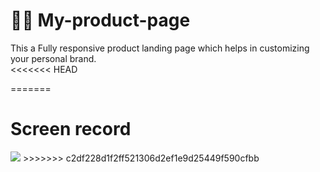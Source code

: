 # 👨‍💻 My-product-page
This a  Fully responsive product landing page which helps in customizing your personal brand.    
<<<<<<< HEAD
  
=======     
# Screen record

<img src ="assets/Screen Recording - Sep 14, 2024 (2).gif"> 
>>>>>>> c2df228d1f2ff521306d2ef1e9d25449f590cfbb 
